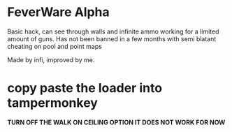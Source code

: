 # FeverWare Alpha
Basic hack, can see through walls and infinite ammo working for a limited amount of guns.
Has not been banned in a few months with semi blatant cheating on pool and point maps

Made by infi, improved by me.

# copy paste the loader into tampermonkey
**TURN OFF THE WALK ON CEILING OPTION IT DOES NOT WORK FOR NOW**
